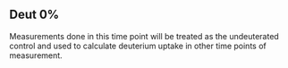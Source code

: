 ## Deut 0%

Measurements done in this time point will be treated as the undeuterated control and used to calculate deuterium uptake in other time points of measurement. 